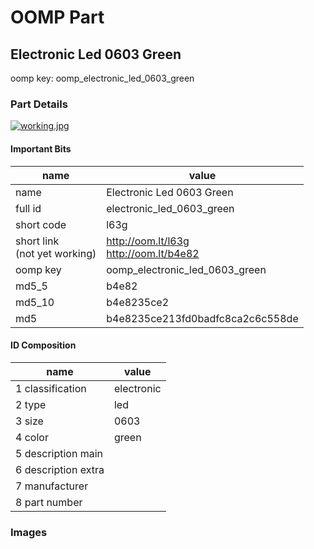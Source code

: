 # OOMP Part  
## Electronic Led 0603 Green  
  
oomp key: oomp_electronic_led_0603_green  
  
### Part Details  
  
[![working.jpg](working_600.jpg)](working.jpg)  
  
#### Important Bits  
| name | value | 
| --- | --- | 
| name | Electronic Led 0603 Green | 
| full id | electronic_led_0603_green | 
| short code | l63g | 
| short link<br>(not yet working) | http://oom.lt/l63g<br>http://oom.lt/b4e82 | 
| oomp key | oomp_electronic_led_0603_green | 
| md5_5 | b4e82 | 
| md5_10 | b4e8235ce2 | 
| md5 | b4e8235ce213fd0badfc8ca2c6c558de | 
#### ID Composition  
| name | value | 
| --- | --- | 
| 1 classification | electronic | 
| 2 type | led | 
| 3 size | 0603 | 
| 4 color | green | 
| 5 description main |  | 
| 6 description extra |  | 
| 7 manufacturer |  | 
| 8 part number |  | 
### Images  

